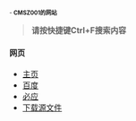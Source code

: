 <font size="1">- **CMSZ001的网站**</font>
> **请按快捷键Ctrl+F搜索内容**
#### **网页** ####
- [主页](https://cmsz001.github.io/#/)
- [百度](https://www.baidu.com)
- [必应](https://bing.com)
- [下载源文件](https://github.com/CMSZ001/cmsz001.github.io/archive/refs/heads/main.zip)